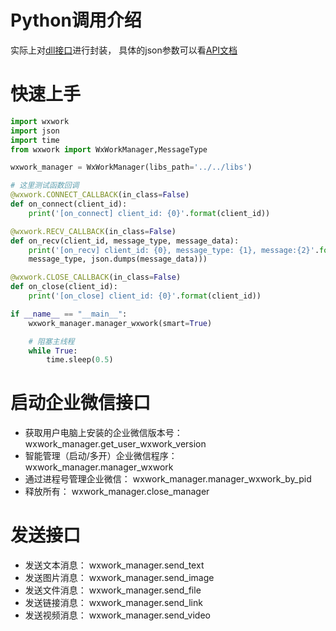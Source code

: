 # Python调用介绍

实际上对[dll接口](dll.md)进行封装， 具体的json参数可以看[API文档](api.md)

# 快速上手

```python
import wxwork
import json
import time
from wxwork import WxWorkManager,MessageType

wxwork_manager = WxWorkManager(libs_path='../../libs')

# 这里测试函数回调
@wxwork.CONNECT_CALLBACK(in_class=False)
def on_connect(client_id):
    print('[on_connect] client_id: {0}'.format(client_id))

@wxwork.RECV_CALLBACK(in_class=False)
def on_recv(client_id, message_type, message_data):
    print('[on_recv] client_id: {0}, message_type: {1}, message:{2}'.format(client_id, 
    message_type, json.dumps(message_data)))

@wxwork.CLOSE_CALLBACK(in_class=False)
def on_close(client_id):
    print('[on_close] client_id: {0}'.format(client_id))

if __name__ == "__main__":
    wxwork_manager.manager_wxwork(smart=True)

    # 阻塞主线程
    while True:
        time.sleep(0.5)
```

# 启动企业微信接口

- 获取用户电脑上安装的企业微信版本号： wxwork_manager.get_user_wxwork_version
- 智能管理（启动/多开）企业微信程序： wxwork_manager.manager_wxwork
- 通过进程号管理企业微信： wxwork_manager.manager_wxwork_by_pid
- 释放所有： wxwork_manager.close_manager

# 发送接口

- 发送文本消息： wxwork_manager.send_text 
- 发送图片消息： wxwork_manager.send_image
- 发送文件消息： wxwork_manager.send_file
- 发送链接消息： wxwork_manager.send_link
- 发送视频消息： wxwork_manager.send_video




